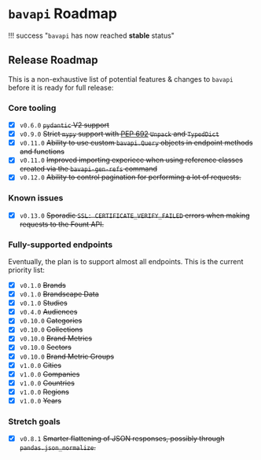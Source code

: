 # `bavapi` Roadmap

!!! success "`bavapi` has now reached **stable** status"

## Release Roadmap

This is a non-exhaustive list of potential features & changes to `bavapi` before it is ready for full release:

### Core tooling

- [x] `v0.6.0` ~~`pydantic` V2 support~~
- [x] `v0.9.0` ~~Strict `mypy` support with [PEP 692](https://docs.python.org/3.12/whatsnew/3.12.html#whatsnew312-pep692) `Unpack` and `TypedDict`~~
- [x] `v0.11.0` ~~Ability to use custom `bavapi.Query` objects in endpoint methods and functions~~
- [x] `v0.11.0` ~~Improved importing experiece when using reference classes created via the `bavapi-gen-refs` command~~
- [x] `v0.12.0` ~~Ability to control pagination for performing a lot of requests.~~

### Known issues

- [x] `v0.13.0` ~~Sporadic `SSL: CERTIFICATE_VERIFY_FAILED` errors when making requests to the Fount API.~~

### Fully-supported endpoints

Eventually, the plan is to support almost all endpoints. This is the current priority list:

- [x] `v0.1.0` ~~Brands~~
- [x] `v0.1.0` ~~Brandscape Data~~
- [x] `v0.1.0` ~~Studies~~
- [x] `v0.4.0` ~~Audiences~~
- [x] `v0.10.0` ~~Categories~~
- [x] `v0.10.0` ~~Collections~~
- [x] `v0.10.0` ~~Brand Metrics~~
- [x] `v0.10.0` ~~Sectors~~
- [x] `v0.10.0` ~~Brand Metric Groups~~
- [x] `v1.0.0` ~~Cities~~
- [x] `v1.0.0` ~~Companies~~
- [x] `v1.0.0` ~~Countries~~
- [x] `v1.0.0` ~~Regions~~
- [x] `v1.0.0` ~~Years~~

### Stretch goals

- [x] `v0.8.1` ~~Smarter flattening of JSON responses, possibly through `pandas.json_normalize`.~~
